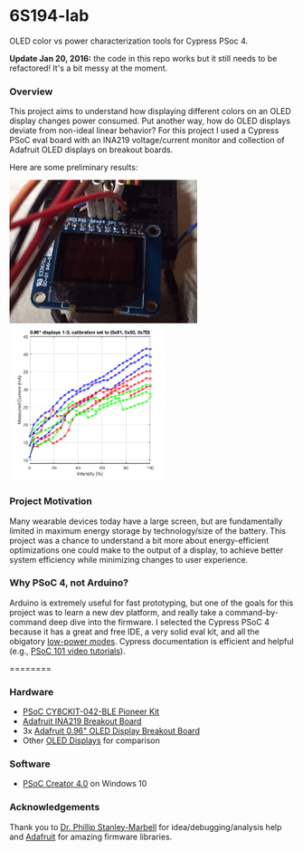 # 6S194-lab
OLED color vs power characterization tools for Cypress PSoc 4.

**Update Jan 20, 2016:** the code in this repo works but it still needs to be refactored! It's a bit messy at the moment.


### Overview
This project aims to understand how displaying different colors on an OLED display changes power consumed. Put another way, how do OLED displays deviate from non-ideal linear behavior? For this project I used a Cypress PSoC eval board with an INA219 voltage/current monitor and collection of Adafruit OLED displays on breakout boards.

Here are some preliminary results:

![TestCycle Demo](Analysis/TestCycleDemo.gif)
<img src="Analysis/TestCycleResults.png" alt="TestCycle Results" width="275">


### Project Motivation
Many wearable devices today have a large screen, but are fundamentally limited in maximum energy storage by technology/size of the battery. This project was a chance to understand a bit more about energy-efficient optimizations one could make to the output of a display, to achieve better system efficiency while minimizing changes to user experience.

### Why PSoC 4, not Arduino?
Arduino is extremely useful for fast prototyping, but one of the goals for this project was to learn a new dev platform, and really take a command-by-command deep dive into the firmware. I selected the Cypress PSoC 4 because it has a great and free IDE, a very solid eval kit, and all the obigatory [low-power modes](http://www.cypress.com/file/121271/download). Cypress documentation is efficient and helpful (e.g., [PSoC 101 video tutorials](http://www.cypress.com/training/psoc-101-video-tutorial-series-how-use-arm-cortex-m0-based-psoc-4)). 

========

### Hardware
- [PSoC CY8CKIT-042-BLE Pioneer Kit](http://www.cypress.com/documentation/development-kitsboards/cy8ckit-042-ble-bluetooth-low-energy-ble-pioneer-kit)
- [Adafruit INA219 Breakout Board](https://www.adafruit.com/product/904)
- 3x [Adafruit 0.96" OLED Display Breakout Board](https://www.adafruit.com/products/684)
- Other [OLED Displays](https://www.adafruit.com/products/1431) for comparison

### Software
- [PSoC Creator 4.0](http://www.cypress.com/products/psoc-creator-integrated-design-environment-ide) on Windows 10



### Acknowledgements
Thank you to [Dr. Phillip Stanley-Marbell](http://www.phillipstanleymarbell.org/) for idea/debugging/analysis help and [Adafruit](https://github.com/adafruit) for amazing firmware libraries.
